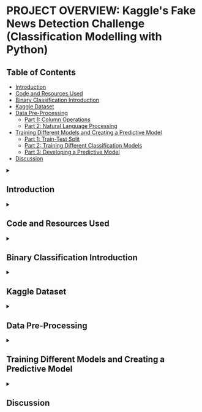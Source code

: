 # PROJECT OVERVIEW: Kaggle's Fake News Detection Challenge (Classification Modelling with Python)

## Table of Contents
* [Introduction](#introduction)
* [Code and Resources Used](#code-and-resources-used)
* [Binary Classification Introduction](#binary-classification-introduction)
* [Kaggle Dataset](#kaggle-dataset)
* [Data Pre-Processing](#data-pre-processing)
  * [Part 1: Column Operations](#part-1-column-operations)
  * [Part 2: Natural Language Processing](#part-2-natural-language-processing)
* [Training Different Models and Creating a Predictive Model](#training-different-models-and-creating-a-predictive-model)
  * [Part 1: Train-Test Split](#part-1-train-test-split)
  * [Part 2: Training Different Classification Models](#part-2-training-different-classification-models)
  * [Part 3: Developing a Predictive Model](#part-3-developing-a-predictive-model)
* [Discussion](#discussion)

<details><summary><h2>Introduction</h2></summary> 
  
  <ul>
    <li>Undertook Kaggle's Fake New Challenge, and created a binary classification model to detect fake news.</li>
    <li>Tested out the following classification models: Logistic Regression, SVM, Random Forest Classifier, K-Nearest Neighbour Classifier, Decision Tree Classifier.</li>
    <li>Link to Kaggle's Fake News Challenge, and downloadable data sets: https://www.kaggle.com/competitions/fake-news/overview </li>
  </ul>

</details>

<details><summary><h2>Code and Resources Used</h2></summary> 

  <ul>
    <li><b>IDEs Used:</b> Google Colab, Jupyter Notebook</li>
    <li><b>Python Version:</b> 3.10.12</li>
    <li><b>Libraries and Packages:</b>
    <ul>
      <li><b>Libraries for data manipulation: </b> pandas, numpy </li>
      <li><b>Libraries for Natural Language Processing: </b> 
        <ul>
          <li>re</li>
          <li>nltk</li>
          <li>stopwords (from nltk.corpus)</li>
          <li>PorterStemmer (from nltk.stem.porter)</li>
        </ul></li>
      <li><b>Libraries for binary classification modelling: </b> 
      <ul>
          <li>TfidfVectorizer (from sklearn.feature_extraction.text)</li>
          <li>train_test_split (from sklearn.model_selection)</li>
          <li>LogisticRegression (from sklearn.linear_model) </li>
          <li>svm (from sklearn)</li>
          <li>SVC (from sklearn.svm) </li>
          <li>RandomForestClassifier (from sklearn.ensemble)</li>
          <li>KNeighborsClassifier (from sklearn.neighbors)</li>
          <li>DecisionTreeClassifier (from sklearn.tree)</li>
          <li>accuracy_score (from sklearn.metrics)</li>
      </ul></li>
    </ul></li>
  </ul>

</details>

<details><summary><h2>Binary Classification Introduction</h2></summary> 

<p>Classification is a type of supervised machine learning algorithm that attempts to correctly assign a label given an input. For example, in image classification, the machine learning model attempts to 
label an image, such as whether the image input is that of a dog or a cat. What was just described is a classic example of binary classification, where the machine predicts whether the input belongs in one category or the other (i.e., one of possible two). Determining whether an article can be classified as fake news or not, as this project aims to do, is another example of binary classification.</p>

</details>

<details><summary><h2>Kaggle Dataset</h2></summary> 

The Kaggle dataset contains:
<ul>
<li>train.csv: A full training dataset. This dataset will be used.</li>
<li>test.csv: A full testing dataset, without the labels.</li>
<li>submit.csv: A sample submission.</li>
</ul>

The training dataset has the following attributes:
<ul>
<li><b>id:</b> unique id for a news article</li>
<li><b>title:</b> the title of a news article</li>
<li><b>author:</b> author of the news article</li>
<li><b>text:</b> the text of the article; could be incomplete</li>
<li><b>label:</b> a label that marks the article as potentially unreliable (1=unreliable, 0=reliable)</li>
</ul>

</details>

<details><summary><h2>Data Pre-Processing</h2></summary> 

We will be using the training dataset.

#### Part 1: Column Operations

![image](https://github.com/user-attachments/assets/f2172cf4-9116-46e7-95f0-00b6cce8d598)

<ul>
<li><b>STEP 1:</b> Check for null values for each column, then replace null values with a blank. (news_df.fillna(''))</li>
<li><b>STEP 2:</b> Append "author" and "title" column into one column called "content" (news_df['content']=news_df['author']+' '+news_df['title'])</li>
</ul>

#### Part 2: Natural Language Processing

Machine learning algorithms are unable to completely understand the complexities of textual nuances such as special characters (e.g., ', ! ), capital letters, words derived from a root word. As machine learning algorithms understand inputs numerically, it is therfore imperative that operations are performed to ensure that we minimize the disporportionate effect that certain words or letters would have on numerical value assignment as we build this predictive model.

<ul>
<li><b>STEP 1:</b> Set PortStemmer() equal to a variable (in this case, port_stem). This library will extract root words (e.g. it will extract the root word "read" from words such as "unread" and "read".</li>
<li><b>STEP 2:</b> Create the following function, which intends to remove the effects that certain nuances of written text will have on numerical value assignment, as mentioned in the preamble of this part.</li>
  
  ![image](https://github.com/user-attachments/assets/82c88d03-e9ce-4583-943d-fb228ba45f25)

<li><b>STEP 3:</b> Use the apply function on the new_df's "content" column.</li>
</ul>

</details>

<details><summary><h2>Training Different Models and Creating a Predictive Model</h2></summary> 

#### Part 1: Train-Test Split
Code snippet for setting X and Y for the train-test split:

![image](https://github.com/user-attachments/assets/a20ae234-da1e-42f2-9050-38a8ded34b64)

Recall that machine learning models run more smoothly with numerical inputs. Use the following code snippet to vectorize X into numerical data:

![image](https://github.com/user-attachments/assets/c7035346-ce5d-4bb9-997f-77088008b940)

Now we can set up the train-test split, with test size being 20%, stratification on Y to preserve proportionality of 1's and 0's in both the training and testing datasets, and random state set to any integer such that reporducibility is preserved (i.e., keep the randomness of selection under control).

![image](https://github.com/user-attachments/assets/abc1d70d-b25b-47a3-83a4-46d15c49ee26)


#### Part 2: Training Different Classification Models
There are many different classification models that can be applied to binary classification problems, but I will perform training on some of the more commen classification models employed in binary classification. This may not necessarily mean that these are the most well-performing models for this problem. In fact, one of these models had quite a low accuracy score.

Sample code snippet:

![image](https://github.com/user-attachments/assets/040d5607-eb6e-4724-bdb4-4ae594d9738f)

![image](https://github.com/user-attachments/assets/e447b7c1-a1d7-493c-8004-479eac5d40fb)

![image](https://github.com/user-attachments/assets/f64d00f2-595e-4cab-a3d9-b309b73e0fe0)

<ul>
<li><b>Logistic regression:</b> </li>
  <ul>
    <li>Library: LogisticRegression() </li>
    <li>Training data accuracy score: 0.9863581730769231</li>
    <li>Testing data accuracy score: 0.9790865384615385</li>
  </ul>
<li><b>Support Vector Machine:</b> </li>
  <ul>
    <li>Library: SVC() </li>
    <li>Training data accuracy score: 0.9990985576923077</li>
    <li>Testing data accuracy score: 0.9889423076923077</li>
  </ul>
<li><b>Random Forest Classifier:</b> </li>
  <ul>
    <li>Library: randomForestClassifier()</li>
    <li>Training data accuracy score: 1.0</li>
    <li>Testing data accuracy score: 0.9942307692307693</li>
  </ul>
<li><b>K-Nearest Neighbour Classifier:</b> </li>
  <ul>
    <li>Library: knn() </li>
    <li>Training data accuracy score: 0.5360576923076923 </li>
    <li>Testing data accuracy score: 0.5233173076923077</li>
  </ul>
<li><b>Decision Tree Classifier:</b> </li>
  <ul>
    <li>Library: dt() </li>
    <li>Training data accuracy score: 1.0</li>
    <li>Testing data accuracy score: 0.9913461538461539</li>
  </ul>
</ul>

Other than KNN, each model performed with a high level of accuracy. However, many of them took longer to execute. Even though most models had higher accuracy scores than the logistic regression model, the difference was marginal at best. It would not be efficient to use models that have a slightly higher accuracy score but a much longer computational time.

Therefore, logistic regression has been determined to be the best classification model moving forward.

#### Part 3: Developing a Predictive Model

Code snippet:

![image](https://github.com/user-attachments/assets/7fb16cb9-75bf-471f-8fe9-75aed1a4229b)

</details>

<details><summary><h2>Discussion</h2></summary> 

<p>The model that has been build appears to be very accurate in detecting whether a news article can be classified as fake news or not. It will need refinements if it were to be reproducible and applied for news coverage beyond the Kaggle dataset. For instance, as the 2025 midterm elections and federal general elections in the Philippines and Canada, respectively, are approaching, it is of utmost importance to develop mechanisms to quickly detect fake news. It has been argued that the proliferation of fakes news was a major factor in securing President Ferdinand Marcos Jr.'s controversial victory in the 2022 Philippine Presidential Election. In the age of advancements in Deepfake technologies and Generative AI, the ability to detect fake news must outpace the proliferation of it.</p>

</details>
